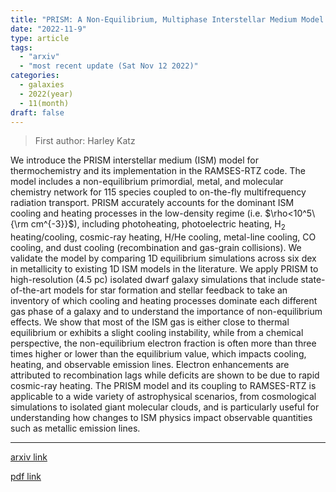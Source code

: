 ```yaml
---
title: "PRISM: A Non-Equilibrium, Multiphase Interstellar Medium Model for Radiation Hydrodynamics Simulations of Galaxies"
date: "2022-11-9"
type: article
tags:
  - "arxiv"
  - "most recent update (Sat Nov 12 2022)"
categories:
  - galaxies
  - 2022(year)
  - 11(month)
draft: false
---
```


> First author: Harley Katz

 We introduce the PRISM interstellar medium (ISM) model for thermochemistry
and its implementation in the RAMSES-RTZ code. The model includes a
non-equilibrium primordial, metal, and molecular chemistry network for 115
species coupled to on-the-fly multifrequency radiation transport. PRISM
accurately accounts for the dominant ISM cooling and heating processes in the
low-density regime (i.e. $\rho<10^5\ {\rm cm^{-3}}$), including photoheating,
photoelectric heating, H$_2$ heating/cooling, cosmic-ray heating, H/He cooling,
metal-line cooling, CO cooling, and dust cooling (recombination and gas-grain
collisions). We validate the model by comparing 1D equilibrium simulations
across six dex in metallicity to existing 1D ISM models in the literature. We
apply PRISM to high-resolution (4.5 pc) isolated dwarf galaxy simulations that
include state-of-the-art models for star formation and stellar feedback to take
an inventory of which cooling and heating processes dominate each different gas
phase of a galaxy and to understand the importance of non-equilibrium effects.
We show that most of the ISM gas is either close to thermal equilibrium or
exhibits a slight cooling instability, while from a chemical perspective, the
non-equilibrium electron fraction is often more than three times higher or
lower than the equilibrium value, which impacts cooling, heating, and
observable emission lines. Electron enhancements are attributed to
recombination lags while deficits are shown to be due to rapid cosmic-ray
heating. The PRISM model and its coupling to RAMSES-RTZ is applicable to a wide
variety of astrophysical scenarios, from cosmological simulations to isolated
giant molecular clouds, and is particularly useful for understanding how
changes to ISM physics impact observable quantities such as metallic emission
lines.

---
[arxiv link](http://arxiv.org/abs/2211.04626v1)

[pdf link](http://arxiv.org/pdf/2211.04626v1)